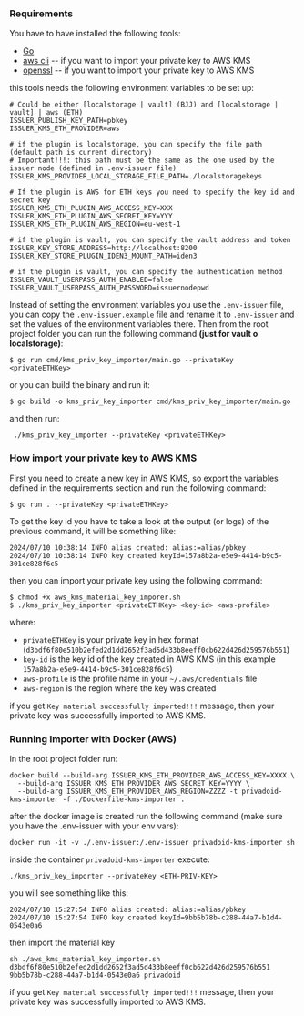 ### Requirements
You have to have installed the following tools:
- [Go](https://golang.org/doc/install)
- [aws cli](https://docs.aws.amazon.com/cli/latest/userguide/install-cliv2.html) -- if you want to import your private key to AWS KMS
- [openssl](https://www.openssl.org/) -- if you want to import your private key to AWS KMS

this tools needs the following environment variables to be set up:
```
# Could be either [localstorage | vault] (BJJ) and [localstorage | vault] | aws (ETH)
ISSUER_PUBLISH_KEY_PATH=pbkey
ISSUER_KMS_ETH_PROVIDER=aws

# if the plugin is localstorage, you can specify the file path (default path is current directory)
# Important!!!: this path must be the same as the one used by the issuer node (defined in .env-issuer file)
ISSUER_KMS_PROVIDER_LOCAL_STORAGE_FILE_PATH=./localstoragekeys

# If the plugin is AWS for ETH keys you need to specify the key id and secret key
ISSUER_KMS_ETH_PLUGIN_AWS_ACCESS_KEY=XXX
ISSUER_KMS_ETH_PLUGIN_AWS_SECRET_KEY=YYY
ISSUER_KMS_ETH_PLUGIN_AWS_REGION=eu-west-1

# if the plugin is vault, you can specify the vault address and token
ISSUER_KEY_STORE_ADDRESS=http://localhost:8200
ISSUER_KEY_STORE_PLUGIN_IDEN3_MOUNT_PATH=iden3

# if the plugin is vault, you can specify the authentication method
ISSUER_VAULT_USERPASS_AUTH_ENABLED=false
ISSUER_VAULT_USERPASS_AUTH_PASSWORD=issuernodepwd
```

Instead of setting the environment variables you use the `.env-issuer` file, you can copy the `.env-issuer.example` 
file and rename it to `.env-issuer` and set the values of the environment variables there.
Then from the root project folder you can run the following command **(just for vault o localstorage)**:

```shell
$ go run cmd/kms_priv_key_importer/main.go --privateKey <privateETHKey>
````
or you can build the binary and run it:

```shell
$ go build -o kms_priv_key_importer cmd/kms_priv_key_importer/main.go
```

and then run:

```shell
 ./kms_priv_key_importer --privateKey <privateETHKey>
```


### How import your private key to AWS KMS

First you need to create a new key in AWS KMS, so export the variables defined in the requirements section and run the following command:

```shell
$ go run . --privateKey <privateETHKey>
```
To get the key id you have to take a look at the output (or logs) of the previous command, it will be something like:

```logs
2024/07/10 10:38:14 INFO alias created: alias:=alias/pbkey
2024/07/10 10:38:14 INFO key created keyId=157a8b2a-e5e9-4414-b9c5-301ce828f6c5
```

then you can import your private key using the following command:

```shell
$ chmod +x aws_kms_material_key_imporer.sh
$ ./kms_priv_key_importer <privateETHKey> <key-id> <aws-profile>
```

where:
* `privateETHKey` is your private key in hex format (`d3bdf6f80e510b2efed2d1dd2652f3ad5d433b8eeff0cb622d426d259576b551`)
* `key-id` is the key id of the key created in AWS KMS (in this example `157a8b2a-e5e9-4414-b9c5-301ce828f6c5`)
* `aws-profile` is the profile name in your `~/.aws/credentials` file
* `aws-region` is the region where the key was created

if you get `Key material successfully imported!!!` message, then your private key was successfully imported to AWS KMS.

### Running Importer with Docker (AWS)
In the root project folder run:

```shell
docker build --build-arg ISSUER_KMS_ETH_PROVIDER_AWS_ACCESS_KEY=XXXX \
  --build-arg ISSUER_KMS_ETH_PROVIDER_AWS_SECRET_KEY=YYYY \
  --build-arg ISSUER_KMS_ETH_PROVIDER_AWS_REGION=ZZZZ -t privadoid-kms-importer -f ./Dockerfile-kms-importer .
```

after the docker image is created run the following command (make sure you have the .env-issuer with your env vars):

```shell
docker run -it -v ./.env-issuer:/.env-issuer privadoid-kms-importer sh
```

inside the container `privadoid-kms-importer` execute:

```
./kms_priv_key_importer --privateKey <ETH-PRIV-KEY>
```

you will see something like this:

```shell
2024/07/10 15:27:54 INFO alias created: alias:=alias/pbkey
2024/07/10 15:27:54 INFO key created keyId=9bb5b78b-c288-44a7-b1d4-0543e0a6
```

then import the material key

```shell
sh ./aws_kms_material_key_importer.sh d3bdf6f80e510b2efed2d1dd2652f3ad5d433b8eeff0cb622d426d259576b551 9bb5b78b-c288-44a7-b1d4-0543e0a6 privadoid
```
if you get `Key material successfully imported!!!` message, then your private key was successfully imported to AWS KMS.
